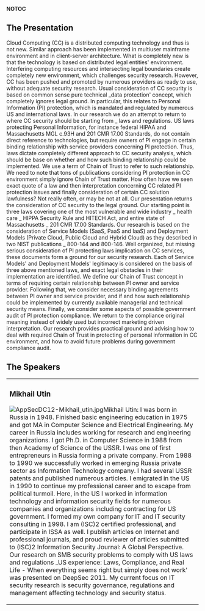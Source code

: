 <noinclude></noinclude> __NOTOC__

## The Presentation

Cloud Computing (CC) is a distributed computing technology and thus is
not new. Similar approach has been implemented in multiuser mainframe
environment and in client-server architecture. What is completely new is
that the technology is based on distributed legal entities' environment.
Interfering computing resources and intersecting legal boundaries create
completely new environment, which challenges security research. However,
CC has been pushed and promoted by numerous providers as ready to use,
without adequate security research. Usual consideration of CC security
is based on common sense pure technical _data protection' concept,
which completely ignores legal ground. In particular, this relates to
Personal Information (PI) protection, which is mandated and regulated by
numerous US and international laws. In our research we do an attempt to
return to where CC security should be starting from _ laws and
regulations. US laws protecting Personal Information, for instance
federal HIPAA and Massachusetts MGL c.93H and 201 CMR 17.00 Standards,
do not contain direct reference to technologies, but require owners of
PI engage in certain binding relationship with service providers
concerning PI protection. Thus, laws dictate completely different
approach to CC security analysis, which should be base on whether and
how such binding relationship could be implemented. We use a term of
Chain of Trust to refer to such relationship. We need to note that tons
of publications considering PI protection in CC environment simply
ignore Chain of Trust matter. How often have we seen exact quote of a
law and then interpretation concerning CC related PI protection issues
and finally consideration of certain CC solution lawfulness? Not really
often, or may be not at all. Our presentation returns the consideration
of CC security to the legal ground. Our starting point is three laws
covering one of the most vulnerable and wide industry _ health care _
HIPPA Security Rule and HITECH Act, and entire state of Massachusetts _
201 CMR 17.00 Standards. Our research is based on the consideration of
Service Models (SaaS, PaaS and IaaS) and Deployment Models (Private
Cloud, Public Cloud and Hybrid Cloud) as they described in two NIST
publications _ 800-144 and 800-146. Well organized, but missing serious
consideration of PI protecting laws implication on CC services, these
documents form a ground for our security research. Each of Service
Models' and Deployment Models' legitimacy is considered on the basis of
three above mentioned laws, and exact legal obstacles in their
implementation are identified. We define our Chain of Trust concept in
terms of requiring certain relationship between PI owner and service
provider. Following that, we consider necessary binding agreements
between PI owner and service provider, and if and how such relationship
could be implemented by currently available managerial and technical
security means. Finally, we consider some aspects of possible government
audit of PI protection compliance. We return to the compliance original
meaning instead of widely used but incorrect marketing driven
interpretation. Our research provides practical ground and advising how
to deal with required Chain of Trust in protecting of personal
information in CC environment, and how to avoid future problems during
government compliance audit.

## The Speakers

<table>

<tr>

<td>

### Mikhail Utin

![AppSecDC12-Mikhail_utin.jpg](AppSecDC12-Mikhail_utin.jpg
"AppSecDC12-Mikhail_utin.jpg")Mikhail Utin: I was born in Russia in
1948. Finished basic engineering education in 1975 and got MA in
Computer Science and Electrical Engineering. My career in Russia
includes working for research and engineering organizations. I got Ph.D.
in Computer Science in 1988 from then Academy of Science of the USSR. I
was one of first entrepreneurs in Russia forming a private company. From
1988 to 1990 we successfully worked in emerging Russia private sector as
Information Technology company. I had several USSR patents and published
numerous articles. I emigrated in the US in 1990 to continue my
professional career and to escape from political turmoil. Here, in the
US I worked in information technology and information security fields
for numerous companies and organizations including contracting for US
government. I formed my own company for IT and IT security consulting in
1998. I am (ISC)2 certified professional, and participate in ISSA as
well. I publish articles on Internet and professional journals, and
proud reviewer of articles submitted to (ISC)2 Information Security
Journal: A Global Perspective. Our research on SMB security problems to
comply with US laws and regulations _US experience: Laws, Compliance,
and Real Life - When everything seems right but simply does not work'
was presented on DeepSec 2011. My current focus on IT security research
is security governance, regulations and management affecting technology
and security status.

</td>

</tr>

</table>

<noinclude></noinclude>